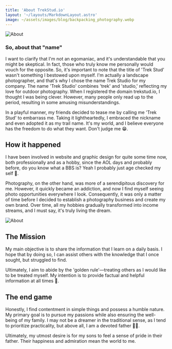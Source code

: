 ```yaml
---
title: 'About TrekStud.io' 
layout: '~/layouts/MarkdownLayout.astro'
image: ~/assets/images/blog/backpacking_photography.webp
---
```


![About](itsme.webp)

### So, about that "name"

I want to clarify that I'm not an egomaniac, and it's understandable that you might be skeptical. In fact, those who truly know me personally would vouch for the opposite. So, it's important to note that the title of 'Trek Stud' wasn't something I bestowed upon myself. I'm actually a landscape photographer, and that's why I chose the name Trek Studio for my company. The name 'Trek Studio' combines 'trek' and 'studio,' reflecting my love for outdoor photography. When I registered the domain trekstud.io, I thought I was being clever. However, many people only read up to the period, resulting in some amusing misunderstandings.

In a playful manner, my friends decided to tease me by calling me 'Trek Stud' to embarrass me. Taking it lightheartedly, I embraced the nickname and even adopted it as my trail name. It's my world, and I believe everyone has the freedom to do what they want. Don't judge me 😁.

## How it happened

I have been involved in website and graphic design for quite some time now, both professionally and as a hobby, since the AOL days and probably before, do you know what a BBS is? Yeah I probably just age checked my self 🤷. 

Photography, on the other hand, was more of a serendipitous discovery for me. However, it quickly became an addiction, and now I find myself seeing photo opportunities everywhere I look. Consequently, it was only a matter of time before I decided to establish a photography business and create my own brand. Over time, all my hobbies gradually transformed into income streams, and I must say, it's truly living the dream.

![About](trek_stud_alamden.webp)

## The Mission

My main objective is to share the information that I learn on a daily basis. I hope that by doing so, I can assist others with the knowledge that I once sought, but struggled to find. 

Ultimately, I aim to abide by the 'golden rule'—treating others as I would like to be treated myself. My intention is to provide factual and helpful information at all times 💯.

## The end game

Honestly, I find contentment in simple things and possess a humble nature. My primary goal is to pursue my passions while also ensuring the well-being of my family. I may not be a dreamer in the traditional sense, as I tend to prioritize practicality, but above all, I am a devoted father 👨‍🍼.

Ultimately, my utmost desire is for my sons to feel a sense of pride in their father. Their happiness and admiration mean the world to me.